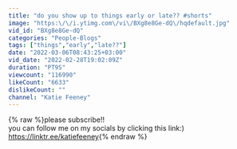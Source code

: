 ```yaml
---
title: "do you show up to things early or late?? #shorts"
image: "https:\/\/i.ytimg.com\/vi\/BXg8e8Ge-dQ\/hqdefault.jpg"
vid_id: "BXg8e8Ge-dQ"
categories: "People-Blogs"
tags: ["things","early","late??"]
date: "2022-03-06T08:43:25+03:00"
vid_date: "2022-02-28T19:02:09Z"
duration: "PT9S"
viewcount: "116990"
likeCount: "6633"
dislikeCount: ""
channel: "Katie Feeney"
---
```

{% raw %}please subscribe!! <br />you can follow me on my socials by clicking this link:) <a rel="nofollow" target="blank" href="https://linktr.ee/katiefeeney">https://linktr.ee/katiefeeney</a>{% endraw %}
